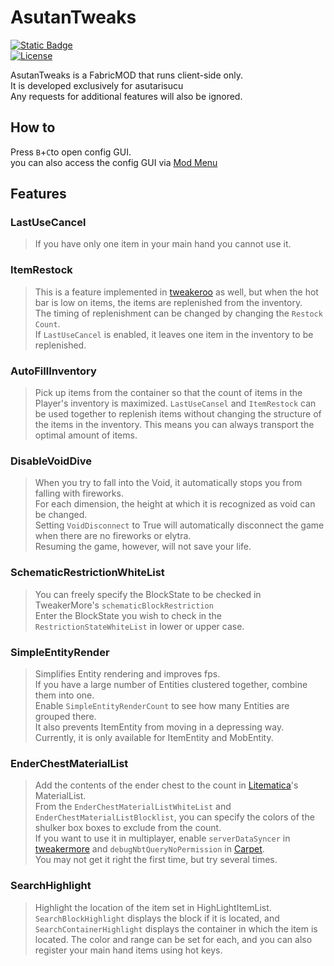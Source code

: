 # AsutanTweaks
[![Static Badge](https://img.shields.io/badge/JapaneseText-blue)](README_ja.md)<br>
[![License](https://img.shields.io/github/license/asutarisucu/Asutantweaks.svg)](https://opensource.org/licenses/MIT)<br>

AsutanTweaks is a FabricMOD that runs client-side only.<br>
It is developed exclusively for asutarisucu <br>
Any requests for additional features will also be ignored.

## How to
Press `B`+`C`to open config GUI.<br>
you can also access the config GUI via [Mod Menu](https://legacy.curseforge.com/minecraft/mc-mods/modmenu)

## Features
### LastUseCancel
>If you have only one item in your main hand you cannot use it.
### ItemRestock
>This is a feature implemented in [tweakeroo](https://github.com/maruohon/tweakeroo) as well, but when the hot bar is low on items, the items are replenished from the inventory.<br>
>The timing of replenishment can be changed by changing the `Restock Count`.<br>
>If `LastUseCancel` is enabled, it leaves one item in the inventory to be replenished.
### AutoFillInventory
>Pick up items from the container so that the count of items in the Player's inventory is maximized.
`LastUseCansel` and `ItemRestock` can be used together to replenish items without changing the structure of the items in the inventory.
This means you can always transport the optimal amount of items.
### DisableVoidDive
>When you try to fall into the Void, it automatically stops you from falling with fireworks.<br>
>For each dimension, the height at which it is recognized as void can be changed.<br>
>Setting `VoidDisconnect` to True will automatically disconnect the game when there are no fireworks or elytra.<br>
>Resuming the game, however, will not save your life.
### SchematicRestrictionWhiteList
>You can freely specify the BlockState to be checked in TweakerMore's `schematicBlockRestriction`<br>
>Enter the BlockState you wish to check in the `RestrictionStateWhiteList` in lower or upper case.
### SimpleEntityRender
>Simplifies Entity rendering and improves fps.<br>
>If you have a large number of Entities clustered together, combine them into one. <br>
>Enable `SimpleEntityRenderCount` to see how many Entities are grouped there. <br>
>It also prevents ItemEntity from moving in a depressing way. <br>
>Currently, it is only available for ItemEntity and MobEntity.
### EnderChestMaterialList
>Add the contents of the ender chest to the count in [Litematica](https://github.com/maruohon/litematica)'s MaterialList.<br>
>From the `EnderChestMaterialListWhiteList` and `EnderChestMaterialListBlocklist`, 
>you can specify the colors of the shulker box boxes to exclude from the count.<br>
>If you want to use it in multiplayer, enable `serverDataSyncer` in [tweakermore](https://github.com/Fallen-Breath/tweakermore/tree/master)
>and `debugNbtQueryNoPermission` in [Carpet](https://github.com/gnembon/fabric-carpet).<br>
>You may not get it right the first time, but try several times.
### SearchHighlight
>Highlight the location of the item set in HighLightItemList.
>`SearchBlockHighlight` displays the block if it is located,
> and `SearchContainerHighlight` displays the container in which the item is located.
> The color and range can be set for each,
>  and you can also register your main hand items using hot keys.
